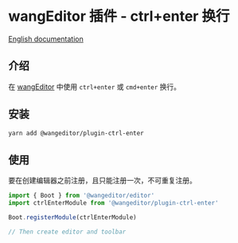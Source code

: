 # wangEditor 插件 - ctrl+enter 换行

[English documentation](./README-en.md)

## 介绍

在 [wangEditor](https://www.wangeditor.com/v5/) 中使用 `ctrl+enter` 或 `cmd+enter` 换行。

## 安装

```sh
yarn add @wangeditor/plugin-ctrl-enter
```

## 使用

要在创建编辑器之前注册，且只能注册一次，不可重复注册。

```js
import { Boot } from '@wangeditor/editor'
import ctrlEnterModule from '@wangeditor/plugin-ctrl-enter'

Boot.registerModule(ctrlEnterModule)

// Then create editor and toolbar
```
